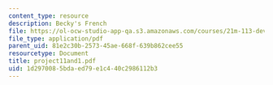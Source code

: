 ```yaml
---
content_type: resource
description: Becky's French
file: https://ol-ocw-studio-app-qa.s3.amazonaws.com/courses/21m-113-developing-musical-structures-fall-2002/1d2970085bdaed79e1c440c2986112b3_project11and1.pdf
file_type: application/pdf
parent_uid: 81e2c30b-2573-45ae-668f-639b862cee55
resourcetype: Document
title: project11and1.pdf
uid: 1d297008-5bda-ed79-e1c4-40c2986112b3
---
```

